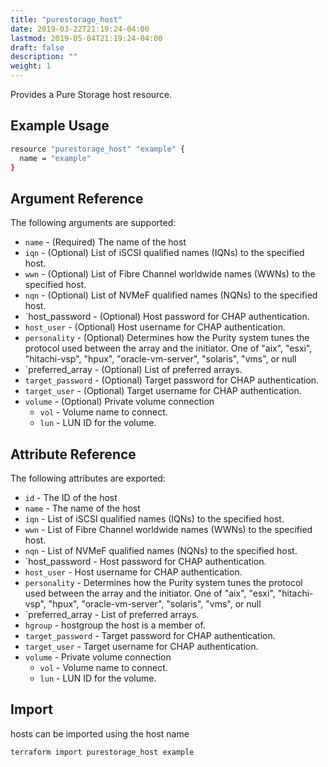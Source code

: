 ```yaml
---
title: "purestorage_host"
date: 2019-03-22T21:19:24-04:00
lastmod: 2019-05-04T21:19:24-04:00
draft: false
description: ""
weight: 1
---
```


Provides a Pure Storage host resource.

## Example Usage

```sh
resource "purestorage_host" "example" {
  name = "example"
}
```

## Argument Reference

The following arguments are supported:

+ `name` - (Required) The name of the host
+ `iqn` - (Optional) List of iSCSI qualified names (IQNs) to the specified host.
+ `wwn` - (Optional) List of Fibre Channel worldwide names (WWNs) to the specified host.
+ `nqn` - (Optional) List of NVMeF qualified names (NQNs) to the specified host.
+ `host_password - (Optional) Host password for CHAP authentication.
+ `host_user` - (Optional) Host username for CHAP authentication.
+ `personality` - (Optional) Determines how the Purity system tunes the protocol used between the array and the initiator. One of "aix", "esxi", "hitachi-vsp", "hpux", "oracle-vm-server", "solaris", "vms", or null
+ `preferred_array - (Optional) List of preferred arrays.
+ `target_password` - (Optional) Target password for CHAP authentication.
+ `target_user` - (Optional) Target username for CHAP authentication.
+ `volume` - (Optional) Private volume connection
  + `vol` - Volume name to connect.
  + `lun` - LUN ID for the volume.

## Attribute Reference

The following attributes are exported:

+ `id` - The ID of the host
+ `name` - The name of the host
+ `iqn` - List of iSCSI qualified names (IQNs) to the specified host.
+ `wwn` - List of Fibre Channel worldwide names (WWNs) to the specified host.
+ `nqn` - List of NVMeF qualified names (NQNs) to the specified host.
+ `host_password - Host password for CHAP authentication.
+ `host_user` - Host username for CHAP authentication.
+ `personality` - Determines how the Purity system tunes the protocol used between the array and the initiator. One of "aix", "esxi", "hitachi-vsp", "hpux", "oracle-vm-server", "solaris", "vms", or null
+ `preferred_array - List of preferred arrays.
+ `hgroup` - hostgroup the host is a member of.
+ `target_password` - Target password for CHAP authentication.
+ `target_user` - Target username for CHAP authentication.
+ `volume` - Private volume connection
  + `vol` - Volume name to connect.
  + `lun` - LUN ID for the volume.

## Import

hosts can be imported using the host name

```sh
terraform import purestorage_host example
```

